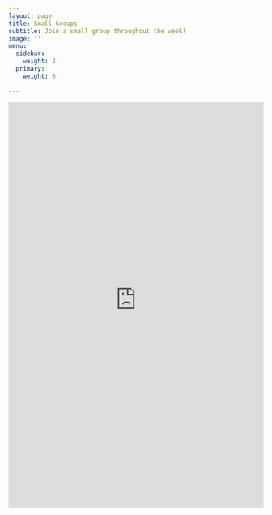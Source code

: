 ```yaml
---
layout: page
title: Small Groups
subtitle: Join a small group throughout the week!
image: ''
menu:
  sidebar:
    weight: 2
  primary:
    weight: 6

---
```

<iframe frameborder="0" height="800" allowtransparent="yes" scrolling="yes" src="https://libertychurchwales.churchsuite.com/embed/v2/smallgroups/3c0f6ccb-b2f2-4f2c-9598-0c30696f99e4" style="border-width:0" width="100%"></iframe>